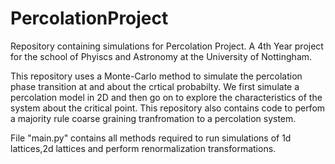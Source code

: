 # PercolationProject
Repository containing simulations for Percolation Project. A 4th Year project for the school of Phyiscs and Astronomy at the University of Nottingham.

This repository uses a Monte-Carlo method to simulate the percolation phase transition at and about the crtical probabilty.
We first simulate a percolation model in 2D and then go on to explore the characteristics of the system about the critical point.
This repository also contains code to perfom a majority rule coarse graining tranfromation to a percolation system.

File "main.py" contains all methods required to run simulations of 1d lattices,2d lattices and perform renormalization transformations.
